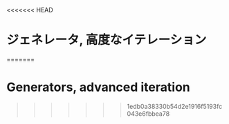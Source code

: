 
<<<<<<< HEAD
# ジェネレータ, 高度なイテレーション
=======
# Generators, advanced iteration
>>>>>>> 1edb0a38330b54d2e1916f5193fc043e6fbbea78
